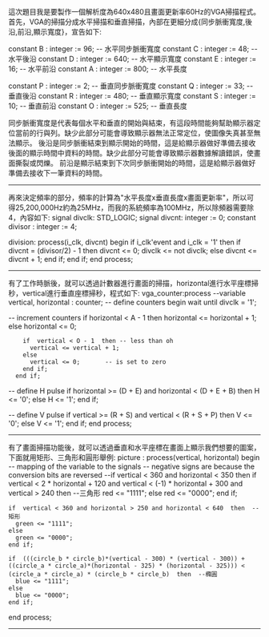 這次題目我是要製作一個解析度為640x480且畫面更新率60Hz的VGA掃描程式。
首先，VGA的掃描分成水平掃描和垂直掃描，內部在更細分成{同步脈衝寬度,後沿,前沿,顯示寬度}，宣告如下:

constant B : integer := 96; -- 水平同步脈衝寬度
constant C : integer := 48; -- 水平後沿
constant D : integer := 640; -- 水平顯示寬度
constant E : integer := 16; -- 水平前沿
constant A : integer := 800; -- 水平長度

constant P : integer := 2; -- 垂直同步脈衝寬度
constant Q : integer := 33; -- 垂直後沿
constant R : integer := 480; -- 垂直顯示寬度
constant S : integer := 10; -- 垂直前沿
constant O : integer := 525; -- 垂直長度

同步脈衝寬度是代表每個水平和垂直的開始與結束，有這段時間能夠幫助顯示器定位當前的行與列。缺少此部分可能會導致顯示器無法正常定位，使圖像失真甚至無法顯示。
後沿是同步脈衝結束到顯示開始的時間，這是給顯示器做好準備去接收後面的顯示時間中資料的時間。缺少此部分可能會導致顯示器數據解讀錯誤，使畫面撕裂或閃爍。
前沿是顯示結束到下次同步脈衝開始的時間，這是給顯示器做好準備去接收下一筆資料的時間。

------------------------------------------------------
再來決定頻率的部分，頻率的計算為"水平長度x垂直長度x畫面更新率"，所以可得25,200,000Hz約為25MHz，而我的系統頻率為100MHz，所以除頻器需要除4，內容如下:
signal divclk: STD_LOGIC;
signal divcnt: integer := 0;
constant divisor : integer := 4;

division: process(i_clk, divcnt)
begin
    if i_clk'event and i_clk = '1' then
        if divcnt = (divisor/2) - 1 then
            divcnt <= 0;
            divclk <= not divclk;
        else
            divcnt <= divcnt + 1;
        end if;
    end if;
end process;

------------------------------------------------------
有了工作時脈後，就可以透過計數器進行畫面的掃描，horizontal進行水平座標掃秒，vertical進行垂直座標掃秒，程式如下:
vga_counter:process
    --variable vertical, horizontal : counter;  -- define counters
  begin
    wait until divclk = '1';

  -- increment counters
      if  horizontal < A - 1  then
        horizontal <= horizontal + 1;
      else
        horizontal <= 0;

        if  vertical < O - 1  then -- less than oh
          vertical <= vertical + 1;
        else
          vertical <= 0;       -- is set to zero
        end if;
      end if;

  -- define H pulse
      if  horizontal >= (D + E)  and  horizontal < (D + E + B)  then
        H <= '0';
      else
        H <= '1';
      end if;

  -- define V pulse
      if  vertical >= (R + S)  and  vertical < (R + S + P)  then
        V <= '0';
      else
        V <= '1';
      end if;
end process;

------------------------------------------------------
有了畫面掃描功能後，就可以透過垂直和水平座標在畫面上顯示我們想要的圖案，下面就用矩形、三角形和圓形舉例:
picture : process(vertical, horizontal)
begin
    -- mapping of the variable to the signals
     -- negative signs are because the conversion bits are reversed
    --if  vertical < 360 and horizontal < 350  then
    if  vertical < 2 * horizontal + 120 and vertical < (-1) * horizontal + 300 and vertical > 240  then --三角形
      red <= "1111";
    else
      red <= "0000";
    end if;
    
    if  vertical < 360 and horizontal > 250 and horizontal < 640  then  --矩形
      green <= "1111";
    else
      green <= "0000";
    end if;
    
    if  (((circle_b * circle_b)*(vertical - 300) * (vertical - 300)) + ((circle_a * circle_a)*(horizontal - 325) * (horizontal - 325))) < (circle_a * circle_a) * (circle_b * circle_b)  then  --橢圓
      blue <= "1111";
    else
      blue <= "0000";
    end if;
end process;

------------------------------------------------------
